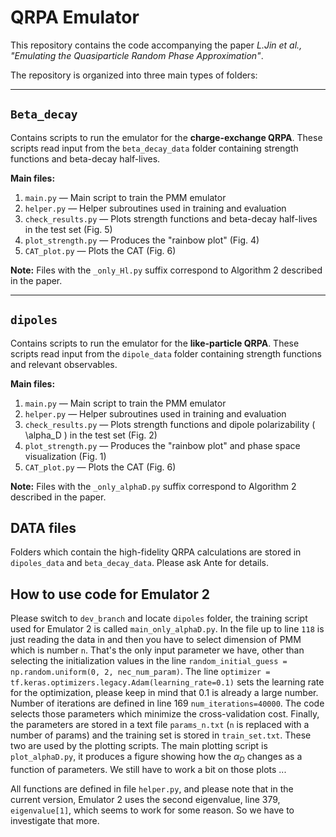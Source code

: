 # QRPA Emulator

This repository contains the code accompanying the paper *L.Jin et al., "Emulating the Quasiparticle Random Phase Approximation"*.

The repository is organized into three main types of folders:

---

## `Beta_decay`

Contains scripts to run the emulator for the **charge-exchange QRPA**. These scripts read input from the `beta_decay_data` folder containing strength functions and beta-decay half-lives.

**Main files:**

1. `main.py` — Main script to train the PMM emulator  
2. `helper.py` — Helper subroutines used in training and evaluation  
3. `check_results.py` — Plots strength functions and beta-decay half-lives in the test set (Fig. 5)  
4. `plot_strength.py` — Produces the "rainbow plot" (Fig. 4)  
5. `CAT_plot.py` — Plots the CAT (Fig. 6)

**Note:** Files with the `_only_Hl.py` suffix correspond to Algorithm 2 described in the paper.

---

## `dipoles`

Contains scripts to run the emulator for the **like-particle QRPA**. These scripts read input from the `dipole_data` folder containing strength functions and relevant observables.

**Main files:**

1. `main.py` — Main script to train the PMM emulator  
2. `helper.py` — Helper subroutines used in training and evaluation  
3. `check_results.py` — Plots strength functions and dipole polarizability \( \alpha_D \) in the test set (Fig. 2)  
4. `plot_strength.py` — Produces the "rainbow plot" and phase space visualization (Fig. 1)  
5. `CAT_plot.py` — Plots the CAT (Fig. 6)

**Note:** Files with the `_only_alphaD.py` suffix correspond to Algorithm 2 described in the paper.

## DATA files

Folders which contain the high-fidelity QRPA calculations are stored in `dipoles_data` and `beta_decay_data`. Please ask Ante for details.


## How to use code for Emulator 2

Please switch to `dev_branch` and locate `dipoles` folder, the training script used for Emulator 2 is called `main_only_alphaD.py`. In the file up to line `118` is just reading the data in and then you have to select dimension of PMM which is number `n`. That's the only input parameter we have, other than selecting the initialization values in the line `random_initial_guess = np.random.uniform(0, 2, nec_num_param)`.  The line `optimizer = tf.keras.optimizers.legacy.Adam(learning_rate=0.1)` sets the learning rate for the optimization, please keep in mind that 0.1 is already a large number. Number of iterations are defined in line 169 `num_iterations=40000`. The code selects those parameters which minimize the cross-validation cost. Finally, the parameters are stored in a text file `params_n.txt` (`n` is replaced with a number of params) and the training set is stored in `train_set.txt`. These two are used by the plotting scripts. The main plotting script is `plot_alphaD.py`, it produces a figure showing how the $\alpha_D$ changes as a function of parameters. We still have to work a bit on those plots ... 

All functions are defined in file `helper.py`, and please note that in the current version, Emulator 2 uses the second eigenvalue, line 379, `eigenvalue[1]`, which seems to work for some reason. So we have to investigate that more.


